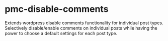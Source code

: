 pmc-disable-comments
====================

Extends wordpress disable comments functionality for individual post types. Selectively disable/enable comments on individual posts while having the power to choose a default settings for each post type.